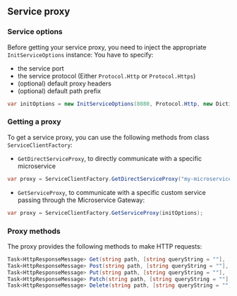 ## Service proxy
### Service options
Before getting your service proxy, you need to inject the appropriate `InitServiceOptions` instance:
You have to specify:
+ the service port
+ the service protocol (Either `Protocol.Http` or `Protocol.Https`)
+ (optional) default proxy headers 
+ (optional) default path prefix

```csharp
var initOptions = new InitServiceOptions(8080, Protocol.Http, new Dictionary<string, string> {{"foo", "bar"}}, "prefix");
 ```

### Getting a proxy
To get a service proxy, you can use the following methods from class `ServiceClientFactory`:

+ `GetDirectServiceProxy`, to directly communicate with a specific microservice
```csharp
var proxy = ServiceClientFactory.GetDirectServiceProxy("my-microservice", initOptions);
``` 

+ `GetServiceProxy`, to communicate with a specific custom service passing through the Microservice Gateway:
```csharp
var proxy = ServiceClientFactory.GetServiceProxy(initOptions);
``` 

### Proxy methods
The proxy provides the following methods to make HTTP requests:


```csharp
Task<HttpResponseMessage> Get(string path, [string queryString = ""], [string body = ""], [ServiceOptions options = null]);
Task<HttpResponseMessage> Post(string path, [string queryString = ""], [string body = ""], [ServiceOptions options = null]);
Task<HttpResponseMessage> Put(string path, [string queryString = ""], [string body = ""], [ServiceOptions options = null]);
Task<HttpResponseMessage> Patch(string path, [string queryString = ""], [string body = ""], [ServiceOptions options = null]);
Task<HttpResponseMessage> Delete(string path, [string queryString = ""], [string body = ""], [ServiceOptions options = null]);
```
 

